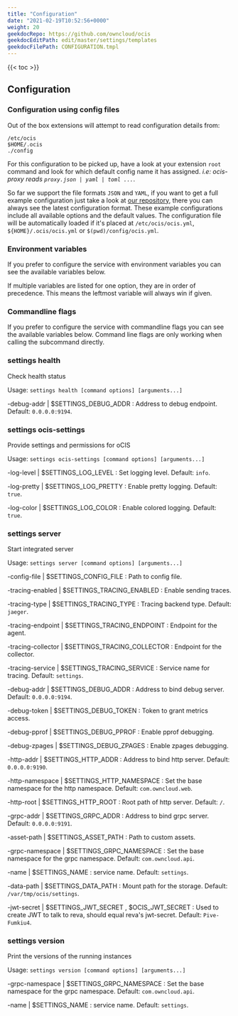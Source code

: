 ```yaml
---
title: "Configuration"
date: "2021-02-19T10:52:56+0000"
weight: 20
geekdocRepo: https://github.com/owncloud/ocis
geekdocEditPath: edit/master/settings/templates
geekdocFilePath: CONFIGURATION.tmpl
---
```


{{< toc >}}

## Configuration

### Configuration using config files

Out of the box extensions will attempt to read configuration details from:

```console
/etc/ocis
$HOME/.ocis
./config
```

For this configuration to be picked up, have a look at your extension `root` command and look for which default config name it has assigned. *i.e: ocis-proxy reads `proxy.json | yaml | toml ...`*.

So far we support the file formats `JSON` and `YAML`, if you want to get a full example configuration just take a look at [our repository](https://github.com/owncloud/ocis/tree/master/config), there you can always see the latest configuration format. These example configurations include all available options and the default values. The configuration file will be automatically loaded if it's placed at `/etc/ocis/ocis.yml`, `${HOME}/.ocis/ocis.yml` or `$(pwd)/config/ocis.yml`.

### Environment variables

If you prefer to configure the service with environment variables you can see the available variables below.

If multiple variables are listed for one option, they are in order of precedence. This means the leftmost variable will always win if given.

### Commandline flags

If you prefer to configure the service with commandline flags you can see the available variables below. Command line flags are only working when calling the subcommand directly.

### settings health

Check health status

Usage: `settings health [command options] [arguments...]`

-debug-addr |  $SETTINGS_DEBUG_ADDR
: Address to debug endpoint. Default: `0.0.0.0:9194`.

### settings ocis-settings

Provide settings and permissions for oCIS

Usage: `settings ocis-settings [command options] [arguments...]`

-log-level |  $SETTINGS_LOG_LEVEL
: Set logging level. Default: `info`.

-log-pretty |  $SETTINGS_LOG_PRETTY
: Enable pretty logging. Default: `true`.

-log-color |  $SETTINGS_LOG_COLOR
: Enable colored logging. Default: `true`.

### settings server

Start integrated server

Usage: `settings server [command options] [arguments...]`

-config-file |  $SETTINGS_CONFIG_FILE
: Path to config file.

-tracing-enabled |  $SETTINGS_TRACING_ENABLED
: Enable sending traces.

-tracing-type |  $SETTINGS_TRACING_TYPE
: Tracing backend type. Default: `jaeger`.

-tracing-endpoint |  $SETTINGS_TRACING_ENDPOINT
: Endpoint for the agent.

-tracing-collector |  $SETTINGS_TRACING_COLLECTOR
: Endpoint for the collector.

-tracing-service |  $SETTINGS_TRACING_SERVICE
: Service name for tracing. Default: `settings`.

-debug-addr |  $SETTINGS_DEBUG_ADDR
: Address to bind debug server. Default: `0.0.0.0:9194`.

-debug-token |  $SETTINGS_DEBUG_TOKEN
: Token to grant metrics access.

-debug-pprof |  $SETTINGS_DEBUG_PPROF
: Enable pprof debugging.

-debug-zpages |  $SETTINGS_DEBUG_ZPAGES
: Enable zpages debugging.

-http-addr |  $SETTINGS_HTTP_ADDR
: Address to bind http server. Default: `0.0.0.0:9190`.

-http-namespace |  $SETTINGS_HTTP_NAMESPACE
: Set the base namespace for the http namespace. Default: `com.owncloud.web`.

-http-root |  $SETTINGS_HTTP_ROOT
: Root path of http server. Default: `/`.

-grpc-addr |  $SETTINGS_GRPC_ADDR
: Address to bind grpc server. Default: `0.0.0.0:9191`.

-asset-path |  $SETTINGS_ASSET_PATH
: Path to custom assets.

-grpc-namespace |  $SETTINGS_GRPC_NAMESPACE
: Set the base namespace for the grpc namespace. Default: `com.owncloud.api`.

-name |  $SETTINGS_NAME
: service name. Default: `settings`.

-data-path |  $SETTINGS_DATA_PATH
: Mount path for the storage. Default: `/var/tmp/ocis/settings`.

-jwt-secret |  $SETTINGS_JWT_SECRET , $OCIS_JWT_SECRET
: Used to create JWT to talk to reva, should equal reva's jwt-secret. Default: `Pive-Fumkiu4`.

### settings version

Print the versions of the running instances

Usage: `settings version [command options] [arguments...]`

-grpc-namespace |  $SETTINGS_GRPC_NAMESPACE
: Set the base namespace for the grpc namespace. Default: `com.owncloud.api`.

-name |  $SETTINGS_NAME
: service name. Default: `settings`.

